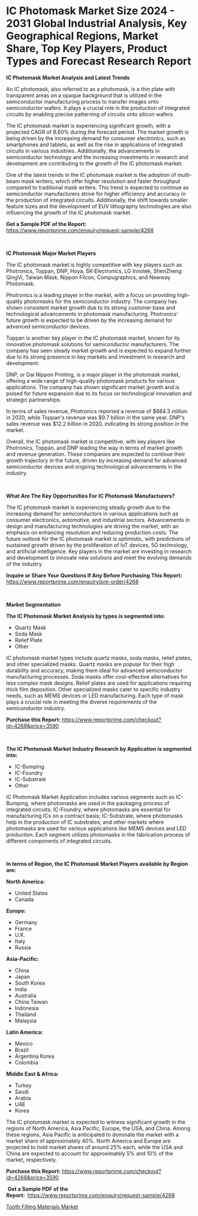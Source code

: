 <p><h1>IC Photomask Market Size 2024 - 2031 Global Industrial Analysis, Key Geographical Regions, Market Share, Top Key Players, Product Types and Forecast Research Report</h1></p><p><strong>IC Photomask Market Analysis and Latest Trends</strong></p>
<p><p>An IC photomask, also referred to as a photomask, is a thin plate with transparent areas on a opaque background that is utilized in the semiconductor manufacturing process to transfer images onto semiconductor wafers. It plays a crucial role in the production of integrated circuits by enabling precise patterning of circuits onto silicon wafers.</p><p>The IC photomask market is experiencing significant growth, with a projected CAGR of 8.60% during the forecast period. The market growth is being driven by the increasing demand for consumer electronics, such as smartphones and tablets, as well as the rise in applications of integrated circuits in various industries. Additionally, the advancements in semiconductor technology and the increasing investments in research and development are contributing to the growth of the IC photomask market.</p><p>One of the latest trends in the IC photomask market is the adoption of multi-beam mask writers, which offer higher resolution and faster throughput compared to traditional mask writers. This trend is expected to continue as semiconductor manufacturers strive for higher efficiency and accuracy in the production of integrated circuits. Additionally, the shift towards smaller feature sizes and the development of EUV lithography technologies are also influencing the growth of the IC photomask market.</p></p>
<p><strong>Get a Sample PDF of the Report:&nbsp;</strong> <a href="https://www.reportprime.com/enquiry/request-sample/4268">https://www.reportprime.com/enquiry/request-sample/4268</a></p>
<p>&nbsp;</p>
<p><strong>IC Photomask Major Market Players</strong></p>
<p><p>The IC photomask market is highly competitive with key players such as Photronics, Toppan, DNP, Hoya, SK-Electronics, LG Innotek, ShenZheng QingVi, Taiwan Mask, Nippon Filcon, Compugraphics, and Newway Photomask. </p><p>Photronics is a leading player in the market, with a focus on providing high-quality photomasks for the semiconductor industry. The company has shown consistent market growth due to its strong customer base and technological advancements in photomask manufacturing. Photronics' future growth is expected to be driven by the increasing demand for advanced semiconductor devices.</p><p>Toppan is another key player in the IC photomask market, known for its innovative photomask solutions for semiconductor manufacturers. The company has seen steady market growth and is expected to expand further due to its strong presence in key markets and investment in research and development.</p><p>DNP, or Dai Nippon Printing, is a major player in the photomask market, offering a wide range of high-quality photomask products for various applications. The company has shown significant market growth and is poised for future expansion due to its focus on technological innovation and strategic partnerships.</p><p>In terms of sales revenue, Photronics reported a revenue of $684.3 million in 2020, while Toppan's revenue was $9.7 billion in the same year. DNP's sales revenue was $12.2 billion in 2020, indicating its strong position in the market. </p><p>Overall, the IC photomask market is competitive, with key players like Photronics, Toppan, and DNP leading the way in terms of market growth and revenue generation. These companies are expected to continue their growth trajectory in the future, driven by increasing demand for advanced semiconductor devices and ongoing technological advancements in the industry.</p></p>
<p>&nbsp;</p>
<p><strong>What Are The Key Opportunities For IC Photomask Manufacturers?</strong></p>
<p><p>The IC photomask market is experiencing steady growth due to the increasing demand for semiconductors in various applications such as consumer electronics, automotive, and industrial sectors. Advancements in design and manufacturing technologies are driving the market, with an emphasis on enhancing resolution and reducing production costs. The future outlook for the IC photomask market is optimistic, with predictions of sustained growth driven by the proliferation of IoT devices, 5G technology, and artificial intelligence. Key players in the market are investing in research and development to innovate new solutions and meet the evolving demands of the industry.</p></p>
<p><strong>Inquire or Share Your Questions If Any Before Purchasing This Report:</strong> <a href="https://www.reportprime.com/enquiry/pre-order/4268">https://www.reportprime.com/enquiry/pre-order/4268</a></p>
<p>&nbsp;</p>
<p><strong>Market Segmentation</strong></p>
<p><strong>The IC Photomask Market Analysis by types is segmented into:</strong></p>
<p><ul><li>Quartz Mask</li><li>Soda Mask</li><li>Relief Plate</li><li>Other</li></ul></p>
<p><p>IC photomask market types include quartz masks, soda masks, relief plates, and other specialized masks. Quartz masks are popular for their high durability and accuracy, making them ideal for advanced semiconductor manufacturing processes. Soda masks offer cost-effective alternatives for less complex mask designs. Relief plates are used for applications requiring thick film deposition. Other specialized masks cater to specific industry needs, such as MEMS devices or LED manufacturing. Each type of mask plays a crucial role in meeting the diverse requirements of the semiconductor industry.</p></p>
<p><strong>Purchase this Report:&nbsp;</strong><a href="https://www.reportprime.com/checkout?id=4268&price=3590">https://www.reportprime.com/checkout?id=4268&price=3590</a></p>
<p>&nbsp;</p>
<p><strong>The IC Photomask Market Industry Research by Application is segmented into:</strong></p>
<p><ul><li>IC-Bumping</li><li>IC-Foundry</li><li>IC-Substrate</li><li>Other</li></ul></p>
<p><p>IC Photomask Market Application includes various segments such as IC-Bumping, where photomasks are used in the packaging process of integrated circuits; IC-Foundry, where photomasks are essential for manufacturing ICs on a contract basis; IC-Substrate, where photomasks help in the production of IC substrates; and other markets where photomasks are used for various applications like MEMS devices and LED production. Each segment utilizes photomasks in the fabrication process of different components of integrated circuits.</p></p>
<p>&nbsp;</p>
<p><strong>In terms of Region, the IC Photomask Market Players available by Region are:</strong></p>
<p>
    <p> <strong> North America: </strong>
        <ul>
            <li>United States</li>
            <li>Canada</li>
        </ul>
        </p> 
    <p> <strong> Europe: </strong>
        <ul>
            <li>Germany</li>
            <li>France</li>
            <li>U.K.</li>
            <li>Italy</li>
            <li>Russia</li>
        </ul>
        </p> 
    <p> <strong> Asia-Pacific: </strong>
        <ul>
            <li>China</li>
            <li>Japan</li>
            <li>South Korea</li>
            <li>India</li>
            <li>Australia</li>
            <li>China Taiwan</li>
            <li>Indonesia</li>
            <li>Thailand</li>
            <li>Malaysia</li>
        </ul>
        </p> 
    <p> <strong> Latin America: </strong>
        <ul>
            <li>Mexico</li>
            <li>Brazil</li>
            <li>Argentina Korea</li>
            <li>Colombia</li>
        </ul>
        </p> 
    <p> <strong> Middle East & Africa: </strong>
        <ul>
            <li>Turkey</li>
            <li>Saudi</li>
            <li>Arabia</li>
            <li>UAE</li>
            <li>Korea</li>
        </ul>
    </p>
    </p>
<p><p>The IC photomask market is expected to witness significant growth in the regions of North America, Asia Pacific, Europe, the USA, and China. Among these regions, Asia Pacific is anticipated to dominate the market with a market share of approximately 40%. North America and Europe are projected to hold market shares of around 25% each, while the USA and China are expected to account for approximately 5% and 10% of the market, respectively.</p></p>
<p><strong>Purchase this Report: </strong><a href="https://www.reportprime.com/checkout?id=4268&price=3590">https://www.reportprime.com/checkout?id=4268&price=3590</a></p>
<p>&nbsp;<strong>Get a Sample PDF of the Report:&nbsp;&nbsp;</strong><a href="https://www.reportprime.com/enquiry/request-sample/4268">https://www.reportprime.com/enquiry/request-sample/4268</a></p>
<p><strong></strong></p>
<p><p><a href="https://full-wildebeest-80b.notion.site/Tooth-Filling-Materials-Market-Research-Report-The-Key-To-Successful-Business-Strategy-Forecasted-f-f6beab4e75d14a79ba1232ad42eec2ec">Tooth Filling Materials Market</a></p></p>